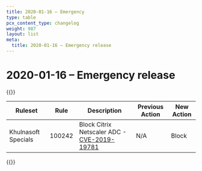 ```yaml
---
title: 2020-01-16 – Emergency
type: table
pcx_content_type: changelog
weight: 987
layout: list
meta:
  title: 2020-01-16 – Emergency release
---
```


# 2020-01-16 – Emergency release

{{<table-wrap>}}
<table style="width: 100%">
  <thead>
    <tr>
      <th>Ruleset</th>
      <th>Rule</th>
      <th>Description</th>
      <th>Previous Action</th>
      <th>New Action</th>
    </tr>
  </thead>
  <tbody>
    <tr>
      <td>Khulnasoft Specials</td>
      <td>100242</td>
      <td>
        Block Citrix Netscaler ADC -
        <a href="https://nvd.nist.gov/vuln/detail/CVE-2019-19781"
          >CVE-2019-19781</a
        >
      </td>
      <td>N/A</td>
      <td>Block</td>
    </tr>
  </tbody>
</table>
{{</table-wrap>}}
